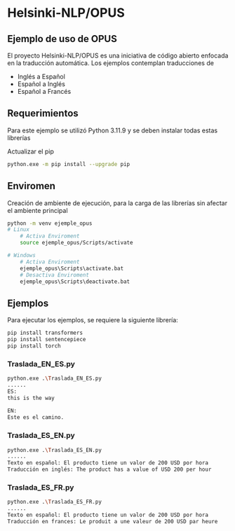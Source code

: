 # Helsinki-NLP/OPUS
## Ejemplo de uso de OPUS

El proyecto Helsinki-NLP/OPUS es una iniciativa de código abierto enfocada en la traducción automática.
Los ejemplos contemplan traducciones de 

 - Inglés a Español
 - Español a Inglés
 - Español a Francés

## Requerimientos

Para este ejemplo se utilizó Python 3.11.9 y se deben instalar todas estas librerías

Actualizar el pip

```sh
python.exe -m pip install --upgrade pip
```
## Enviromen

Creación de ambiente de ejecución, para la carga de las librerías sin afectar el ambiente principal

```sh
python -m venv ejemple_opus
# Linux
    # Activa Enviroment
    source ejemple_opus/Scripts/activate 

# Windows
    # Activa Enviroment
    ejemple_opus\Scripts\activate.bat
    # Desactiva Enviroment
    ejemple_opus\Scripts\deactivate.bat
```

## Ejemplos

Para ejecutar los ejemplos, se requiere la siguiente librería:

```sh
pip install transformers
pip install sentencepiece
pip install torch
```

### Traslada_EN_ES.py

```sh
python.exe .\Traslada_EN_ES.py
......
ES: 
this is the way
 
EN: 
Este es el camino.
```

### Traslada_ES_EN.py

```sh
python.exe .\Traslada_ES_EN.py
......
Texto en español: El producto tiene un valor de 200 USD por hora
Traducción en inglés: The product has a value of USD 200 per hour
```

### Traslada_ES_FR.py

```sh
python.exe .\Traslada_ES_FR.py
......
Texto en español: El producto tiene un valor de 200 USD por hora
Traducción en frances: Le produit a une valeur de 200 USD par heure
```
